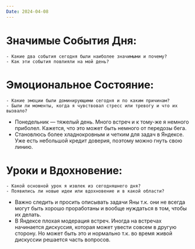 ```yaml
---
Date: 2024-04-08
---
```



# **Значимые События Дня:**
```
- Какие два события сегодня были наиболее значимыми и почему?
- Как эти события повлияли на мой день?
```


#  **Эмоциональное Состояние:**
```
- Какие эмоции были доминирующими сегодня и по каким причинам?
- Были ли моменты, когда я чувствовал стресс или тревогу и что их вызвало?
```
- Понедельник — тяжелый день. Много встреч и к тому-же я немного приболел. Кажется, что это может быть немного от передозы бега. 
- Становлюсь более хладнокровным и четким для задач в Яндексе. Уже есть небольшой кредит доверия, поэтому можно гнуть свою линию. 


# Уроки и Вдохновение:
```
- Какой основной урок я извлек из сегодняшнего дня?
- Появились ли новые идеи или вдохновение и в какой области?
```
- Важно следить и просить описывать задачи Яны т.к. они не всегда могут быть хорошо проработаны и вообще нуждаться в том, чтобы их делать. 
- В Яндексе плохая модерация встреч. Иногда на встречах начинается дискуссия, которая может увести совсем в другую сторону. Но может быть это и нормально т.к. во время живой дискуссии решается часть вопросов.
